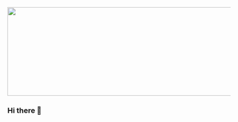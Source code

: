 <p align="center">
  <img width="1000" height="200" src="https://i.pinimg.com/originals/c2/92/42/c29242077524e0d14dabf72395b3f081.jpg">
</p>

### Hi there 👋

<!--
**mdiogc/mdiogc** is a ✨ _special_ ✨ repository because its `README.md` (this file) appears on your GitHub profile.

Here are some ideas to get you started:

- 🔭 I’m currently working on ...
- 🌱 I’m currently learning ...
- 👯 I’m looking to collaborate on ...
- 🤔 I’m looking for help with ...
- 💬 Ask me about ...
- 📫 How to reach me: ...
- 😄 Pronouns: ...
- ⚡ Fun fact: ...
-->
